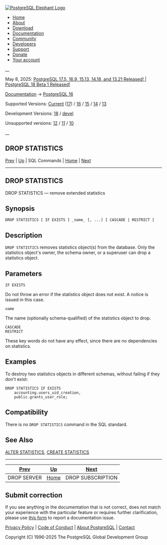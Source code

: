 [ ![PostgreSQL Elephant Logo](/media/img/about/press/elephant.png) ](/)

  * [Home](/ "Home")
  * [About](/about/ "About")
  * [Download](/download/ "Download")
  * [Documentation](/docs/ "Documentation")
  * [Community](/community/ "Community")
  * [Developers](/developer/ "Developers")
  * [Support](/support/ "Support")
  * [Donate](/about/donate/ "Donate")
  * [Your account](/account/ "Your account")

__

May 8, 2025: [ PostgreSQL 17.5, 16.9, 15.13, 14.18, and 13.21 Released! ](/about/news/postgresql-175-169-1513-1418-and-1321-released-3072/) | [ PostgreSQL 18 Beta 1 Released! ](/about/news/postgresql-18-beta-1-released-3070/)

[Documentation](/docs/ "Documentation") -> [PostgreSQL
16](/docs/16/index.html)

Supported Versions: [Current](/docs/current/sql-dropstatistics.html
"PostgreSQL 17 - DROP STATISTICS") ([17](/docs/17/sql-dropstatistics.html
"PostgreSQL 17 - DROP STATISTICS")) / [16](/docs/16/sql-dropstatistics.html
"PostgreSQL 16 - DROP STATISTICS") / [15](/docs/15/sql-dropstatistics.html
"PostgreSQL 15 - DROP STATISTICS") / [14](/docs/14/sql-dropstatistics.html
"PostgreSQL 14 - DROP STATISTICS") / [13](/docs/13/sql-dropstatistics.html
"PostgreSQL 13 - DROP STATISTICS")

Development Versions: [18](/docs/18/sql-dropstatistics.html "PostgreSQL 18 -
DROP STATISTICS") / [devel](/docs/devel/sql-dropstatistics.html "PostgreSQL
devel - DROP STATISTICS")

Unsupported versions: [12](/docs/12/sql-dropstatistics.html "PostgreSQL 12 -
DROP STATISTICS") / [11](/docs/11/sql-dropstatistics.html "PostgreSQL 11 -
DROP STATISTICS") / [10](/docs/10/sql-dropstatistics.html "PostgreSQL 10 -
DROP STATISTICS")

__

DROP STATISTICS  
---  
[Prev](sql-dropserver.html "DROP SERVER")  | [Up](sql-commands.html "SQL Commands") | SQL Commands | [Home](index.html "PostgreSQL 16.9 Documentation") |  [Next](sql-dropsubscription.html "DROP SUBSCRIPTION")  
  
* * *

## DROP STATISTICS

DROP STATISTICS — remove extended statistics

## Synopsis

    
    
    DROP STATISTICS [ IF EXISTS ] _name_ [, ...] [ CASCADE | RESTRICT ]
    

## Description

`DROP STATISTICS` removes statistics object(s) from the database. Only the
statistics object's owner, the schema owner, or a superuser can drop a
statistics object.

## Parameters

`IF EXISTS`

    

Do not throw an error if the statistics object does not exist. A notice is
issued in this case.

_`name`_

    

The name (optionally schema-qualified) of the statistics object to drop.

`CASCADE`  
`RESTRICT`

    

These key words do not have any effect, since there are no dependencies on
statistics.

## Examples

To destroy two statistics objects in different schemas, without failing if
they don't exist:

    
    
    DROP STATISTICS IF EXISTS
        accounting.users_uid_creation,
        public.grants_user_role;
    

## Compatibility

There is no `DROP STATISTICS` command in the SQL standard.

## See Also

[ALTER STATISTICS](sql-alterstatistics.html "ALTER STATISTICS"), [CREATE
STATISTICS](sql-createstatistics.html "CREATE STATISTICS")

* * *

[Prev](sql-dropserver.html "DROP SERVER")  | [Up](sql-commands.html "SQL Commands") |  [Next](sql-dropsubscription.html "DROP SUBSCRIPTION")  
---|---|---  
DROP SERVER  | [Home](index.html "PostgreSQL 16.9 Documentation") |  DROP SUBSCRIPTION  
  
## Submit correction

If you see anything in the documentation that is not correct, does not match
your experience with the particular feature or requires further clarification,
please use [this form](/account/comments/new/16/sql-dropstatistics.html/) to
report a documentation issue.

[Privacy Policy](/about/privacypolicy) | [Code of Conduct](/about/policies/coc/) | [About PostgreSQL](/about/) | [Contact](/about/contact/)  

Copyright (C) 1996-2025 The PostgreSQL Global Development Group

